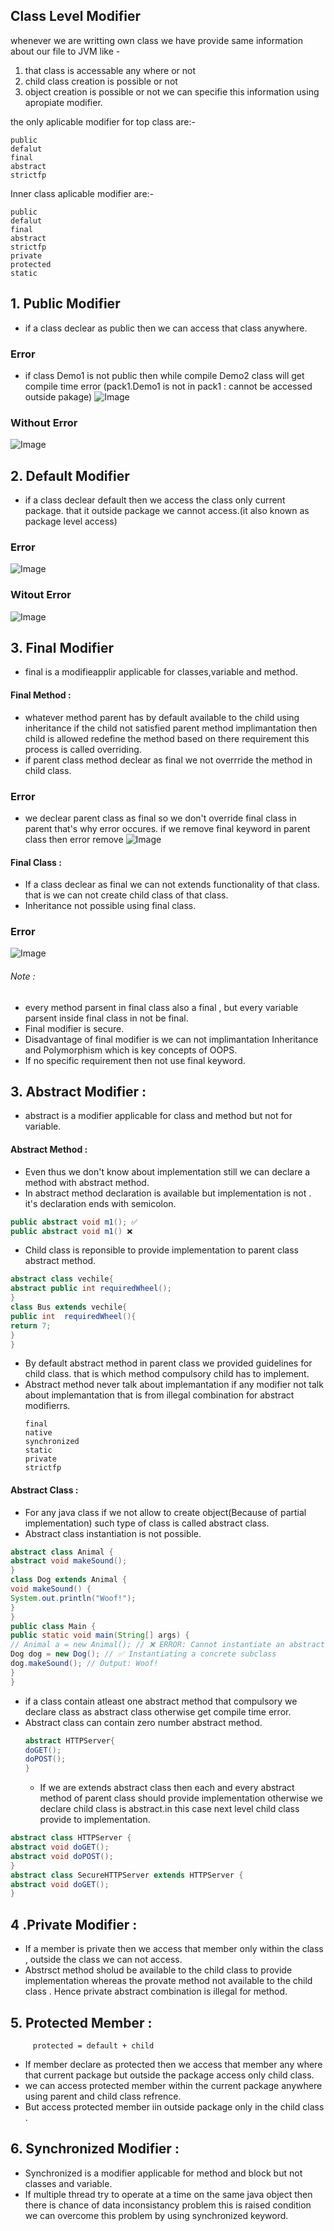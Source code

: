 ## Class Level Modifier 
whenever we are writting own class we have provide same information about our file to JVM like - 
1. that class is accessable any where or not
2. child class creation is possible or not
3. object creation is possible or not
we can specifie this information using apropiate modifier.

the only aplicable modifier for top class are:-
```
public
defalut
final
abstract
strictfp
```
Inner class aplicable modifier are:-
```
public
defalut
final
abstract
strictfp
private
protected
static
```
## 1. Public Modifier
- if a class declear as public then we can access that class anywhere.

### Error
- if class Demo1 is not public then while compile Demo2 class will get compile time error (pack1.Demo1 is not in pack1 : cannot be accessed outside pakage) 
![Image](https://github.com/user-attachments/assets/53fbf0e0-3727-40b9-8889-e64c857a64a8)
### Without Error
![Image](https://github.com/user-attachments/assets/732e3a2c-85d5-4334-a411-166ec59646da)


## 2. Default Modifier
- if a class declear default then we access the class only current package. that it outside package we cannot access.(it also known as package level access) 
### Error
![Image](https://github.com/user-attachments/assets/53fbf0e0-3727-40b9-8889-e64c857a64a8)

### Witout Error
![Image](https://github.com/user-attachments/assets/f542c782-459c-4896-ad81-6d570af1e6e4)

## 3. Final Modifier 
- final is a modifieapplir applicable for classes,variable and method.
#### Final Method : 
- whatever method parent has by default available to the child using inheritance if the child not satisfied parent method implimantation then child is allowed 
  redefine the method based on there requirement this process is called overriding.
- if parent class method declear as final we not overrride the method in child class.
### Error
- we declear parent class as final so we don't override final class in parent that's why error occures. if we remove final keyword in parent class then error remove
![Image](https://github.com/user-attachments/assets/8000eaa4-748d-49c7-b453-afb50e4478ed)

#### Final Class : 
- If a class declear as final we can not extends functionality of that class. that is we can not create child class of that class.
- Inheritance not possible using final class.

### Error
![Image](https://github.com/user-attachments/assets/d1534b31-8980-4d68-98d6-7fe40c0ce8c2)
###### Note : 
- every method parsent in final class also a final , but every variable parsent inside final class in not be final.
- Final modifier is secure.
- Disadvantage of final modifier is we can not implimantation Inheritance and Polymorphism which is key concepts of OOPS.
- If no specific requirement then not use final keyword. 

## 3. Abstract Modifier : 
- abstract is a modifier applicable for class and method but not for variable.

#### Abstract Method : 
- Even thus we don't know about implementation still we can declare a method with abstract method.
- In abstract method declaration is available but implementation is not . it's declaration ends with semicolon.

``` java
public abstract void m1(); ✅
public abstract void m1() ❌
```
- Child class is reponsible to provide implementation to parent class abstract method.
``` java
abstract class vechile{
abstract public int requiredWheel();
}
class Bus extends vechile{
public int  requiredWheel(){
return 7;
}
}
```
- By default abstract method in parent class we provided guidelines for child class. that is which method compulsory child has to implement.
- Abstract method never talk about implemantation if any modifier not talk about implemantation that is from illegal combination for abstract modifierrs.
  ```
  final
  native
  synchronized
  static
  private
  strictfp
  ```
#### Abstract Class :
- For any java class if we not allow to create object(Because of partial implementation) such type of class is called abstract class.
- Abstract class instantiation is not possible.
```java
abstract class Animal {
abstract void makeSound();
}
class Dog extends Animal {
void makeSound() {
System.out.println("Woof!");
}
}
public class Main {
public static void main(String[] args) {
// Animal a = new Animal(); // ❌ ERROR: Cannot instantiate an abstract class
Dog dog = new Dog(); // ✅ Instantiating a concrete subclass
dog.makeSound(); // Output: Woof!
}
}
```
- if a class contain atleast one abstract method that compulsory we declare class as abstract class otherwise get compile time error.
- Abstract class can contain zero number abstract method.
  ```java
  abstract HTTPServer{
  doGET();
  doPOST();
  }
  ```
  - If we are extends abstract class then each and every abstract method of parent class should provide implementation otherwise we declare child class is abstract.in this case next level child class provide to implementation.
 ```java
abstract class HTTPServer {
 abstract void doGET();
 abstract void doPOST();
}
abstract class SecureHTTPServer extends HTTPServer {
abstract void doGET();
}
```
## 4 .Private Modifier : 
- If a member is private then we access that member only within the class , outside the class we can not access.
- Abstrsct method sholud be available to the child class to provide implementation whereas the provate method not available to the child class . Hence private abstract combination is illegal for method.

## 5. Protected Member : 
         protected = default + child 
- If member declare as protected then we access that member any where that current package but outside the package access only child class.
- we can access protected member within the current package anywhere using parent and child class refrence.
- But access protected member iin outside package only in the child class . 

## 6. Synchronized Modifier : 
- Synchronized is a modifier applicable for method and block but not classes and variable.
- If multiple thread try to operate at a time on the same java object then there is chance of data inconsistancy problem this is raised condition we can overcome this problem by using synchronized keyword. 
